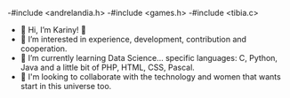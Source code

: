 -#include <andrelandia.h>
-#include <games.h>
-#include <tibia.c>

- 👋 Hi, I’m Kariny! 👋
- 👀 I’m interested in experience, development, contribution and cooperation.
- 🌱 I’m currently learning Data Science...
  specific languages: C, Python, Java and a little bit of PHP, HTML, CSS, Pascal.
- 💞️ I'm looking to collaborate with the technology and women that wants start in this universe too.
